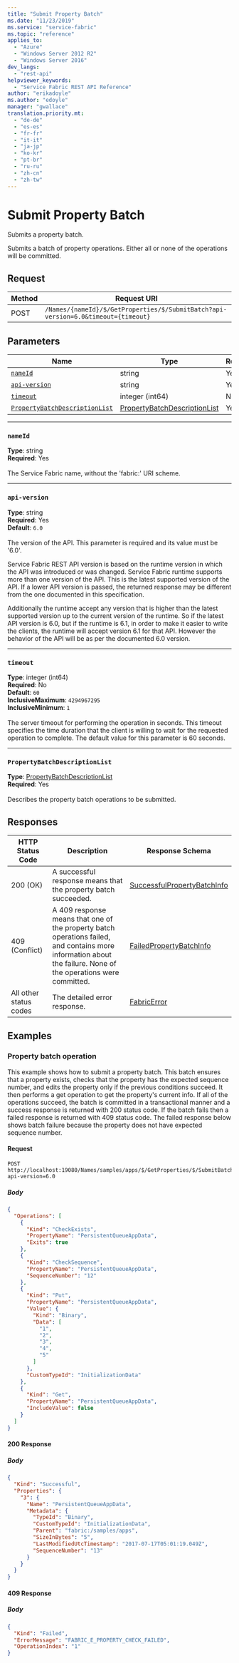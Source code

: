 ```yaml
---
title: "Submit Property Batch"
ms.date: "11/23/2019"
ms.service: "service-fabric"
ms.topic: "reference"
applies_to: 
  - "Azure"
  - "Windows Server 2012 R2"
  - "Windows Server 2016"
dev_langs: 
  - "rest-api"
helpviewer_keywords: 
  - "Service Fabric REST API Reference"
author: "erikadoyle"
ms.author: "edoyle"
manager: "gwallace"
translation.priority.mt: 
  - "de-de"
  - "es-es"
  - "fr-fr"
  - "it-it"
  - "ja-jp"
  - "ko-kr"
  - "pt-br"
  - "ru-ru"
  - "zh-cn"
  - "zh-tw"
---
```

# Submit Property Batch
Submits a property batch.

Submits a batch of property operations. Either all or none of the operations will be committed.

## Request
| Method | Request URI |
| ------ | ----------- |
| POST | `/Names/{nameId}/$/GetProperties/$/SubmitBatch?api-version=6.0&timeout={timeout}` |


## Parameters
| Name | Type | Required | Location |
| --- | --- | --- | --- |
| [`nameId`](#nameid) | string | Yes | Path |
| [`api-version`](#api-version) | string | Yes | Query |
| [`timeout`](#timeout) | integer (int64) | No | Query |
| [`PropertyBatchDescriptionList`](#propertybatchdescriptionlist) | [PropertyBatchDescriptionList](sfclient-v70-model-propertybatchdescriptionlist.md) | Yes | Body |

____
### `nameId`
__Type__: string <br/>
__Required__: Yes<br/>
<br/>
The Service Fabric name, without the 'fabric:' URI scheme.

____
### `api-version`
__Type__: string <br/>
__Required__: Yes<br/>
__Default__: `6.0` <br/>
<br/>
The version of the API. This parameter is required and its value must be '6.0'.

Service Fabric REST API version is based on the runtime version in which the API was introduced or was changed. Service Fabric runtime supports more than one version of the API. This is the latest supported version of the API. If a lower API version is passed, the returned response may be different from the one documented in this specification.

Additionally the runtime accept any version that is higher than the latest supported version up to the current version of the runtime. So if the latest API version is 6.0, but if the runtime is 6.1, in order to make it easier to write the clients, the runtime will accept version 6.1 for that API. However the behavior of the API will be as per the documented 6.0 version.


____
### `timeout`
__Type__: integer (int64) <br/>
__Required__: No<br/>
__Default__: `60` <br/>
__InclusiveMaximum__: `4294967295` <br/>
__InclusiveMinimum__: `1` <br/>
<br/>
The server timeout for performing the operation in seconds. This timeout specifies the time duration that the client is willing to wait for the requested operation to complete. The default value for this parameter is 60 seconds.

____
### `PropertyBatchDescriptionList`
__Type__: [PropertyBatchDescriptionList](sfclient-v70-model-propertybatchdescriptionlist.md) <br/>
__Required__: Yes<br/>
<br/>
Describes the property batch operations to be submitted.

## Responses

| HTTP Status Code | Description | Response Schema |
| --- | --- | --- |
| 200 (OK) | A successful response means that the property batch succeeded.<br/> | [SuccessfulPropertyBatchInfo](sfclient-v70-model-successfulpropertybatchinfo.md) |
| 409 (Conflict) | A 409 response means that one of the property batch operations failed, and contains more information about the failure. None of the operations were committed.<br/> | [FailedPropertyBatchInfo](sfclient-v70-model-failedpropertybatchinfo.md) |
| All other status codes | The detailed error response.<br/> | [FabricError](sfclient-v70-model-fabricerror.md) |

## Examples

### Property batch operation

This example shows how to submit a property batch. This batch ensures that a property exists, checks that the property has the expected sequence number, and edits the property only if the previous conditions succeed. It then performs a get operation to get the property's current info. 
 If all of the operations succeed, the batch is committed in a transactional manner and a success response is returned with 200 status code. 
 If the batch fails then a failed response is returned with 409 status code. The failed response below shows batch failure because the property does not have expected sequence number.

#### Request
```
POST http://localhost:19080/Names/samples/apps/$/GetProperties/$/SubmitBatch?api-version=6.0
```

##### Body
```json
{
  "Operations": [
    {
      "Kind": "CheckExists",
      "PropertyName": "PersistentQueueAppData",
      "Exits": true
    },
    {
      "Kind": "CheckSequence",
      "PropertyName": "PersistentQueueAppData",
      "SequenceNumber": "12"
    },
    {
      "Kind": "Put",
      "PropertyName": "PersistentQueueAppData",
      "Value": {
        "Kind": "Binary",
        "Data": [
          "1",
          "2",
          "3",
          "4",
          "5"
        ]
      },
      "CustomTypeId": "InitializationData"
    },
    {
      "Kind": "Get",
      "PropertyName": "PersistentQueueAppData",
      "IncludeValue": false
    }
  ]
}
```

#### 200 Response
##### Body
```json
{
  "Kind": "Successful",
  "Properties": {
    "3": {
      "Name": "PersistentQueueAppData",
      "Metadata": {
        "TypeId": "Binary",
        "CustomTypeId": "InitializationData",
        "Parent": "fabric:/samples/apps",
        "SizeInBytes": "5",
        "LastModifiedUtcTimestamp": "2017-07-17T05:01:19.049Z",
        "SequenceNumber": "13"
      }
    }
  }
}
```


#### 409 Response
##### Body
```json
{
  "Kind": "Failed",
  "ErrorMessage": "FABRIC_E_PROPERTY_CHECK_FAILED",
  "OperationIndex": "1"
}
```


